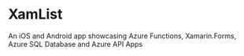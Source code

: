 # XamList
An iOS and Android app showcasing Azure Functions, Xamarin.Forms, Azure SQL Database and Azure API Apps
